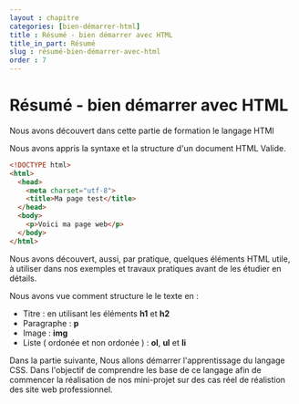 ```yaml
---
layout : chapitre
categories: [bien-démarrer-html]
title : Résumé - bien démarrer avec HTML
title_in_part: Résumé
slug : résumé-bien-démarrer-avec-html
order : 7
---
```


# Résumé - bien démarrer avec HTML

<!-- note -->

Nous avons découvert dans cette partie de formation le langage HTMl

Nous avons appris la syntaxe et la structure d'un document HTML Valide.

<!-- end note -->

<!-- new slide -->

<!-- g layout : t 12-9 -->

```html
<!DOCTYPE html>
<html>
  <head>
    <meta charset="utf-8">
    <title>Ma page test</title>
  </head>
  <body>
    <p>Voici ma page web</p>
  </body>
</html>
```

<!-- new slide -->

<!-- g layout : 12-9 p-70 -->

<!-- note -->

Nous avons découvert, aussi,  par pratique, quelques éléments HTML utile, à utiliser dans nos exemples et travaux pratiques avant de les étudier en détails.

<!-- end note -->

Nous avons vue comment structure le le texte en : 

- Titre : en utilisant les éléments  **h1** et **h2**
- Paragraphe : **p**
- Image : **img**
- Liste ( ordonée et non ordonée ) : **ol**, **ul** et **li**

<!-- note -->

Dans la partie suivante, Nous allons démarrer l'apprentissage du langage CSS. Dans l'objectif de comprendre les base de ce langage afin de commencer la réalisation de nos mini-projet sur des cas réel de réalistion des site web professionnel.

<!-- end note -->